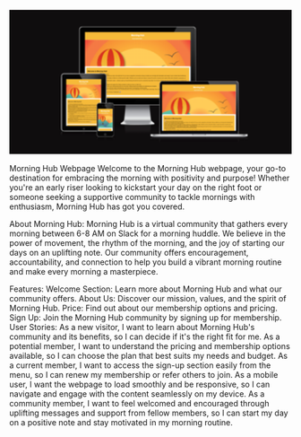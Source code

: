 <p align="center"><img src="assets/Screenshot 2024-04-25 at 15.25.32 Small.png" alt="drawing" width="800"/></p>



Morning Hub Webpage
Welcome to the Morning Hub webpage, your go-to destination for embracing the morning with positivity and purpose! Whether you're an early riser looking to kickstart your day on the right foot or someone seeking a supportive community to tackle mornings with enthusiasm, Morning Hub has got you covered.

About Morning Hub:
Morning Hub is a virtual community that gathers every morning between 6-8 AM on Slack for a morning huddle. We believe in the power of movement, the rhythm of the morning, and the joy of starting our days on an uplifting note. Our community offers encouragement, accountability, and connection to help you build a vibrant morning routine and make every morning a masterpiece.

Features:
Welcome Section: Learn more about Morning Hub and what our community offers.
About Us: Discover our mission, values, and the spirit of Morning Hub.
Price: Find out about our membership options and pricing.
Sign Up: Join the Morning Hub community by signing up for membership.
User Stories:
As a new visitor, I want to learn about Morning Hub's community and its benefits, so I can decide if it's the right fit for me.
As a potential member, I want to understand the pricing and membership options available, so I can choose the plan that best suits my needs and budget.
As a current member, I want to access the sign-up section easily from the menu, so I can renew my membership or refer others to join.
As a mobile user, I want the webpage to load smoothly and be responsive, so I can navigate and engage with the content seamlessly on my device.
As a community member, I want to feel welcomed and encouraged through uplifting messages and support from fellow members, so I can start my day on a positive note and stay motivated in my morning routine.

